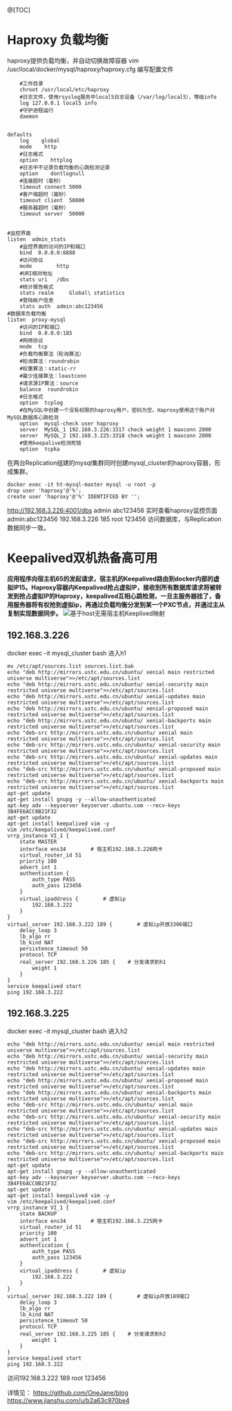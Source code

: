 @[TOC]
# Haproxy 负载均衡
haproxy提供负载均衡，并自动切换故障容器
vim /usr/local/docker/mysql/haproxy/haproxy.cfg 编写配置文件
``` global
    #工作目录
    chroot /usr/local/etc/haproxy
    #日志文件，使用rsyslog服务中local5日志设备（/var/log/local5），等级info
    log 127.0.0.1 local5 info
    #守护进程运行
    daemon


defaults
    log    global
    mode    http
    #日志格式
    option    httplog
    #日志中不记录负载均衡的心跳检测记录
    option    dontlognull
    #连接超时（毫秒）
    timeout connect 5000
    #客户端超时（毫秒）
    timeout client  50000
    #服务器超时（毫秒）
    timeout server  50000


#监控界面    
listen  admin_stats
    #监控界面的访问的IP和端口
    bind  0.0.0.0:8888
    #访问协议
    mode        http
    #URI相对地址
    stats uri   /dbs
    #统计报告格式
    stats realm     Global\ statistics
    #登陆帐户信息
    stats auth  admin:abc123456
#数据库负载均衡
listen  proxy-mysql
    #访问的IP和端口
    bind  0.0.0.0:185
    #网络协议
    mode  tcp
    #负载均衡算法（轮询算法）
    #轮询算法：roundrobin
    #权重算法：static-rr
    #最少连接算法：leastconn
    #请求源IP算法：source
    balance  roundrobin
    #日志格式
    option  tcplog
    #在MySQL中创建一个没有权限的haproxy用户，密码为空。Haproxy使用这个账户对MySQL数据库心跳检测
    option  mysql-check user haproxy
    server  MySQL_1 192.168.3.226:3317 check weight 1 maxconn 2000  
    server  MySQL_2 192.168.3.225:3318 check weight 1 maxconn 2000  
    #使用keepalive检测死链
    option  tcpka  
```
在两台Replication组建的mysql集群同时创建mysql_cluster的haproxy容器，形成集群。

``` docker run -itd -v /usr/local/docker/mysql/haproxy:/usr/local/etc/haproxy --name mysql_cluster --privileged --net host haproxy
docker exec -it ht-mysql-master mysql -u root -p 
drop user 'haproxy'@'%';
create user 'haproxy'@'%' IDENTIFIED BY '';
```
http://192.168.3.226:4001/dbs admin abc123456        实时查看haproxy监控页面    admin:abc123456
192.168.3.226 185 root 123456  访问数据库，与Replication数据同步一致。
# Keepalived双机热备高可用
**应用程序向宿主机65的发起请求，宿主机的Keepalived路由到docker内部的虚拟IP15。Haproxy容器内Keepalived抢占虚拟IP，接收到所有数据库请求将被转发到抢占虚拟IP的Haproxy，keepalived互相心跳检测，一旦主服务器挂了，备用服务器将有权抢到虚拟ip，再通过负载均衡分发到某一个PXC节点，并通过主从复制实现数据同步。**
![基于host无需宿主机Keeplived映射](https://www.github.com/OneJane/blog/raw/master/小书匠/1563271437190.png)
## 192.168.3.226
docker exec -it mysql_cluster bash        进入h1

``` 
mv /etc/apt/sources.list sources.list.bak
echo "deb http://mirrors.ustc.edu.cn/ubuntu/ xenial main restricted universe multiverse">>/etc/apt/sources.list
echo "deb http://mirrors.ustc.edu.cn/ubuntu/ xenial-security main restricted universe multiverse">>/etc/apt/sources.list
echo "deb http://mirrors.ustc.edu.cn/ubuntu/ xenial-updates main restricted universe multiverse">>/etc/apt/sources.list
echo "deb http://mirrors.ustc.edu.cn/ubuntu/ xenial-proposed main restricted universe multiverse">>/etc/apt/sources.list
echo "deb http://mirrors.ustc.edu.cn/ubuntu/ xenial-backports main restricted universe multiverse">>/etc/apt/sources.list
echo "deb-src http://mirrors.ustc.edu.cn/ubuntu/ xenial main restricted universe multiverse">>/etc/apt/sources.list
echo "deb-src http://mirrors.ustc.edu.cn/ubuntu/ xenial-security main restricted universe multiverse">>/etc/apt/sources.list
echo "deb-src http://mirrors.ustc.edu.cn/ubuntu/ xenial-updates main restricted universe multiverse">>/etc/apt/sources.list
echo "deb-src http://mirrors.ustc.edu.cn/ubuntu/ xenial-proposed main restricted universe multiverse">>/etc/apt/sources.list
echo "deb-src http://mirrors.ustc.edu.cn/ubuntu/ xenial-backports main restricted universe multiverse">>/etc/apt/sources.list
apt-get update
apt-get install gnupg -y --allow-unauthenticated
apt-key adv --keyserver keyserver.ubuntu.com --recv-keys 3B4FE6ACC0B21F32
apt-get update
apt-get install keepalived vim -y
vim /etc/keepalived/keepalived.conf
vrrp_instance VI_1 {
    state MASTER
    interface ens34        # 宿主机192.168.3.226网卡
    virtual_router_id 51
    priority 100
    advert_int 1
    authentication {
        auth_type PASS
        auth_pass 123456
    }
    virtual_ipaddress {        # 虚拟ip
        192.168.3.222
    }
}
virtual_server 192.168.3.222 189 {        # 虚拟ip开放3306端口
    delay_loop 3
    lb_algo rr
    lb_kind NAT
    persistence_timeout 50
    protocol TCP
    real_server 192.168.3.226 185 {    # 分发请求到h1
        weight 1
    }
}
service keepalived start
ping 192.168.3.222 
```
## 192.168.3.225
docker exec -it mysql_cluster bash        进入h2

``` mv /etc/apt/sources.list sources.list.bak
echo "deb http://mirrors.ustc.edu.cn/ubuntu/ xenial main restricted universe multiverse">>/etc/apt/sources.list
echo "deb http://mirrors.ustc.edu.cn/ubuntu/ xenial-security main restricted universe multiverse">>/etc/apt/sources.list
echo "deb http://mirrors.ustc.edu.cn/ubuntu/ xenial-updates main restricted universe multiverse">>/etc/apt/sources.list
echo "deb http://mirrors.ustc.edu.cn/ubuntu/ xenial-proposed main restricted universe multiverse">>/etc/apt/sources.list
echo "deb http://mirrors.ustc.edu.cn/ubuntu/ xenial-backports main restricted universe multiverse">>/etc/apt/sources.list
echo "deb-src http://mirrors.ustc.edu.cn/ubuntu/ xenial main restricted universe multiverse">>/etc/apt/sources.list
echo "deb-src http://mirrors.ustc.edu.cn/ubuntu/ xenial-security main restricted universe multiverse">>/etc/apt/sources.list
echo "deb-src http://mirrors.ustc.edu.cn/ubuntu/ xenial-updates main restricted universe multiverse">>/etc/apt/sources.list
echo "deb-src http://mirrors.ustc.edu.cn/ubuntu/ xenial-proposed main restricted universe multiverse">>/etc/apt/sources.list
echo "deb-src http://mirrors.ustc.edu.cn/ubuntu/ xenial-backports main restricted universe multiverse">>/etc/apt/sources.list
apt-get update
apt-get install gnupg -y --allow-unauthenticated
apt-key adv --keyserver keyserver.ubuntu.com --recv-keys 3B4FE6ACC0B21F32
apt-get update
apt-get install keepalived vim -y
vim /etc/keepalived/keepalived.conf
vrrp_instance VI_1 {
    state BACKUP
    interface ens34        # 宿主机192.168.3.225网卡
    virtual_router_id 51
    priority 100
    advert_int 1
    authentication {
        auth_type PASS
        auth_pass 123456
    }
    virtual_ipaddress {        # 虚拟ip
        192.168.3.222
    }
}
virtual_server 192.168.3.222 189 {        # 虚拟ip开放189端口
    delay_loop 3
    lb_algo rr
    lb_kind NAT
    persistence_timeout 50
    protocol TCP
    real_server 192.168.3.225 185 {    # 分发请求到h2
        weight 1
    }
}
service keepalived start
ping 192.168.3.222
```
访问192.168.3.222 189 root 123456

详情见：
https://github.com/OneJane/blog
https://www.jianshu.com/u/b2a63c970be4